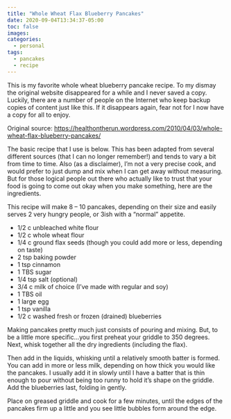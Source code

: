 ```yaml
---
title: "Whole Wheat Flax Blueberry Pancakes"
date: 2020-09-04T13:34:37-05:00
toc: false
images:
categories:
  - personal
tags: 
  - pancakes
  - recipe
---
```


This is my favorite whole wheat blueberry pancake recipe.  To my dismay the original website disappeared for a while and I never saved a copy.   Luckily, there are a number of people on the Internet who keep backup copies of content just like this.   If it disappears again, fear not for I now have a copy for all to enjoy.   

Original source: https://healthontherun.wordpress.com/2010/04/03/whole-wheat-flax-blueberry-pancakes/

The basic recipe that I use is below.  This has been adapted from several different sources (that I can no longer remember!) and tends to vary a bit from time to time.  Also (as a disclaimer), I’m not a very precise cook, and would prefer to just dump and mix when I can get away without measuring.  But for those logical people out there who actually like to trust that your food is going to come out okay when you make something, here are the ingredients. 

This recipe will make 8 – 10 pancakes, depending on their size and easily serves 2 very hungry people, or 3ish with a “normal” appetite.

* 1/2 c unbleached white flour
* 1/2 c whole wheat flour
* 1/4 c ground flax seeds     (though you could add more or less, depending on taste)
* 2 tsp baking powder
* 1 tsp cinnamon
* 1 TBS sugar
* 1/4 tsp salt   (optional)
* 3/4 c milk of choice   (I’ve made with regular and soy)
* 1 TBS oil
* 1 large egg
* 1 tsp vanilla
* 1/2 c washed fresh or frozen (drained) blueberries

Making pancakes pretty much just consists of pouring and mixing.  But, to be a little more specific…you first preheat your griddle to 350 degrees.  Next, whisk together all the dry ingredients (including the flax).

Then add in the liquids, whisking until a relatively smooth batter is formed.  You can add in more or less milk, depending on how thick you would like the pancakes.  I usually add it in slowly until I have a batter that is thin enough to pour without being too runny to hold it’s shape on the griddle.  Add the blueberries last, folding in gently.

Place on greased griddle and cook for a few minutes, until the edges of the pancakes firm up a little and you see little bubbles form around the edge.